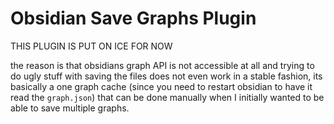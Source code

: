 # Obsidian Save Graphs Plugin

THIS PLUGIN IS PUT ON ICE FOR NOW

the reason is that obsidians graph API is not accessible at all and trying to do ugly stuff with saving the files does not even work in a stable fashion, its basically a one graph cache (since you need to restart obsidian to have it read the `graph.json`) that can be done manually when I initially wanted to be able to save multiple graphs.
